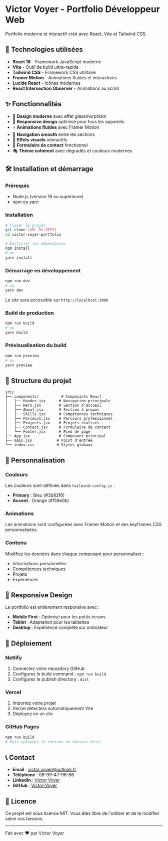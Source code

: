 # Victor Voyer - Portfolio Développeur Web

Portfolio moderne et interactif créé avec React, Vite et Tailwind CSS.

## 🚀 Technologies utilisées

- **React 18** - Framework JavaScript moderne
- **Vite** - Outil de build ultra-rapide
- **Tailwind CSS** - Framework CSS utilitaire
- **Framer Motion** - Animations fluides et interactives
- **Lucide React** - Icônes modernes
- **React Intersection Observer** - Animations au scroll

## ✨ Fonctionnalités

- 🎨 **Design moderne** avec effet glassmorphism
- 📱 **Responsive design** optimisé pour tous les appareils
- ⚡ **Animations fluides** avec Framer Motion
- 🎯 **Navigation smooth** entre les sections
- 🌟 **Effets visuels** interactifs
- 📧 **Formulaire de contact** fonctionnel
- 🎭 **Thème cohérent** avec dégradés et couleurs modernes

## 🛠️ Installation et démarrage

### Prérequis
- Node.js (version 16 ou supérieure)
- npm ou yarn

### Installation
```bash
# Cloner le projet
git clone [URL_DU_REPO]
cd victor-voyer-portfolio

# Installer les dépendances
npm install
# ou
yarn install
```

### Démarrage en développement
```bash
npm run dev
# ou
yarn dev
```

Le site sera accessible sur `http://localhost:3000`

### Build de production
```bash
npm run build
# ou
yarn build
```

### Prévisualisation du build
```bash
npm run preview
# ou
yarn preview
```

## 📁 Structure du projet

```
src/
├── components/          # Composants React
│   ├── Header.jsx      # Navigation principale
│   ├── Hero.jsx        # Section d'accueil
│   ├── About.jsx       # Section à propos
│   ├── Skills.jsx      # Compétences techniques
│   ├── Parcours.jsx    # Parcours professionnel
│   ├── Projects.jsx    # Projets réalisés
│   ├── Contact.jsx     # Formulaire de contact
│   └── Footer.jsx      # Pied de page
├── App.jsx             # Composant principal
├── main.jsx           # Point d'entrée
└── index.css          # Styles globaux
```

## 🎨 Personnalisation

### Couleurs
Les couleurs sont définies dans `tailwind.config.js` :
- **Primary** : Bleu (#3b82f6)
- **Accent** : Orange (#f59e0b)

### Animations
Les animations sont configurées avec Framer Motion et des keyframes CSS personnalisées.

### Contenu
Modifiez les données dans chaque composant pour personnaliser :
- Informations personnelles
- Compétences techniques
- Projets
- Expériences

## 📱 Responsive Design

Le portfolio est entièrement responsive avec :
- **Mobile First** : Optimisé pour les petits écrans
- **Tablet** : Adaptation pour les tablettes
- **Desktop** : Expérience complète sur ordinateur

## 🚀 Déploiement

### Netlify
1. Connectez votre repository GitHub
2. Configurez le build command : `npm run build`
3. Configurez le publish directory : `dist`

### Vercel
1. Importez votre projet
2. Vercel détectera automatiquement Vite
3. Déployez en un clic

### GitHub Pages
```bash
npm run build
# Puis uploadez le contenu du dossier dist/
```

## 📞 Contact

- **Email** : victor.voyer@outlook.fr
- **Téléphone** : 06-99-47-96-86
- **LinkedIn** : [Victor Voyer](https://www.linkedin.com/in/victor-voyer)
- **GitHub** : [Victor-Voyer](https://github.com/Victor-Voyer)

## 📄 Licence

Ce projet est sous licence MIT. Vous êtes libre de l'utiliser et de le modifier selon vos besoins.

---

Fait avec ❤️ par Victor Voyer
